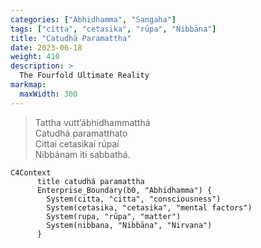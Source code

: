 ```yaml
---
categories: ["Abhidhamma", "Sangaha"]
tags: ["citta", "cetasika", "rūpa", "Nibbāna"]
title: "Catudhā Paramattha"
date: 2023-06-18
weight: 410
description: >
  The Fourfold Ultimate Reality
markmap:
  maxWidth: 300
---
```


>Tattha vutt’ábhidhammatthá  
>Catudhá paramatthato  
>Cittaí cetasikaí rúpaí  
>Nibbánam iti sabbathá.

```mermaid
C4Context
      title catudhá paramattha
      Enterprise_Boundary(b0, "Abhidhamma") {
        System(citta, "citta", "consciousness")
        System(cetasika, "cetasika", "mental factors")
        System(rupa, "rūpa", "matter")
        System(nibbana, "Nibbāna", "Nirvana")
      }
```
